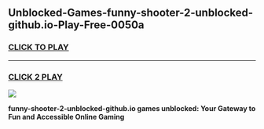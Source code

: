 
## Unblocked-Games-funny-shooter-2-unblocked-github.io-Play-Free-0050a
<h3>
<a href="https://premium76.site?title=funny-shooter-2-unblocked-github.io&ref=21A">CLICK TO PLAY</a></h3>
<hr>

<h3>
<a href="https://premium76.site?title=funny-shooter-2-unblocked-github.io&ref=21A">CLICK 2 PLAY</a>
  
</h3>

<a href="https://premium76.site?title=funny-shooter-2-unblocked-github.io&ref=21A"><img src="https://clearcache.store/games.png"></a>


**funny-shooter-2-unblocked-github.io games unblocked: Your Gateway to Fun and Accessible Online Gaming**
